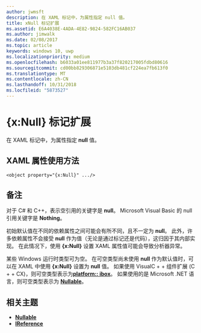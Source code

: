 ```yaml
---
author: jwmsft
description: 在 XAML 标记中，为属性指定 null 值。
title: xNull 标记扩展
ms.assetid: E6A4038E-4ADA-4E82-9824-582FC16AB037
ms.author: jimwalk
ms.date: 02/08/2017
ms.topic: article
keywords: windows 10, uwp
ms.localizationpriority: medium
ms.openlocfilehash: b6033a01ee811977b3a37f820217005fdbd80616
ms.sourcegitcommit: cd00bb829306871e5103db481cf224ea7fb613f0
ms.translationtype: MT
ms.contentlocale: zh-CN
ms.lasthandoff: 10/31/2018
ms.locfileid: "5873527"
---
```

# <a name="xnull-markup-extension"></a>{x:Null} 标记扩展


在 XAML 标记中，为属性指定 **null** 值。

## <a name="xaml-attribute-usage"></a>XAML 属性使用方法

``` syntax
<object property="{x:Null}" .../>
```

## <a name="remarks"></a>备注

对于 C# 和 C++，表示空引用的关键字是 **null**。 Microsoft Visual Basic 的 null 引用关键字是 **Nothing**。

初始默认值在不同的依赖属性之间可能会有所不同，且不一定为 **null**。 此外，许多依赖属性不会接受 **null** 作为值（无论是通过标记还是代码），这归因于其内部实现。 在此情况下，使用 **{x:Null}** 设置 XAML 属性值可能会导致分析器异常。

某些 Windows 运行时类型可为空。 在可空类型尚未使用 **null** 作为默认值时，可以在 XAML 中使用 **{x:Null}** 设置为 **null** 值。 如果使用 VisualC + + 组件扩展 (C + + CX)，则可空类型表示为[**platform:: ibox<T>**](https://msdn.microsoft.com/library/windows/apps/xaml/jj606120.aspx)。 如果使用的是 Microsoft .NET 语言，则可空类型表示为 [**Nullable<T>**](https://msdn.microsoft.com/library/windows/apps/xaml/b3h38hb0.aspx)。

## <a name="related-topics"></a>相关主题

* [**Nullable<T>**](https://msdn.microsoft.com/library/windows/apps/xaml/b3h38hb0.aspx)
* [**IReference<T>**](https://msdn.microsoft.com/library/windows/apps/br225864)
 

